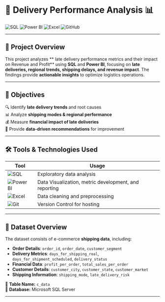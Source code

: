 # 🚚 Delivery Performance Analysis 📊

![SQL](https://img.shields.io/badge/SQL-Advanced-blue?style=for-the-badge&logo=MicrosoftSQLServer&logoColor=white)
![Power BI](https://img.shields.io/badge/Power%20BI-Dashboard-yellow?style=for-the-badge&logo=PowerBI&logoColor=white)
![Excel](https://img.shields.io/badge/Excel-Data%20Cleaning-green?style=for-the-badge&logo=MicrosoftExcel&logoColor=white)
![GitHub](https://img.shields.io/badge/GitHub-Version%201.0-black?style=for-the-badge&logo=github)

---

## 📝 **Project Overview**
This project analyzes ** late delivery performance metrics and their impact on Revenue and Profit** using  **SQL** and **Power BI**, focusing on **late deliveries, regional trends, shipping delays, and revenue impact**. The findings provide **actionable insights** to optimize logistics operations.

---

## 🎯 **Objectives**
🔍 Identify **late delivery trends** and root causes  
📊 Analyze **shipping modes & regional performance**  
💰 Measure **financial impact of late deliveries**  
🚀 Provide **data-driven recommendations** for improvement  

---

## 🛠 **Tools & Technologies Used**
| **Tool** | **Usage** |
|----------|----------|
| ![SQL](https://img.shields.io/badge/SQL-Advanced-blue?style=flat-square&logo=MicrosoftSQLServer) | Exploratory data analysis|
| ![Power BI](https://img.shields.io/badge/Power%20BI-Dashboard-yellow?style=flat-square&logo=PowerBI) | Data Visualization, metric development, and reporting|
| ![Excel](https://img.shields.io/badge/Excel-Data%20Cleaning-green?style=flat-square&logo=MicrosoftExcel) | Data cleaning and preprocessing |
| ![Git](https://img.shields.io/badge/GitHub-Version%201.0-black?style=flat-square&logo=github) | Version Control for hosting |

---

## 📂 **Dataset Overview**
The dataset consists of e-commerce **shipping data**, including:
- **Order Details**: `order_id`, `order_date`, `customer_segment`
- **Delivery Metrics**: `days_for_shipping_real`, `days_for_shipment_scheduled`, `delivery_status`
- **Financial Data**: `profit_per_order`, `total_sales_per_order`
- **Customer Details**: `customer_city`, `customer_state`, `customer_market`
- **Shipping Information**: `shipping_mode`, `late_delivery_risk`

📌 **Table Name:** `c_data`  
📌 **Database:** Microsoft SQL Server  

---


